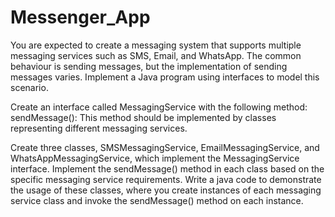 # Messenger_App

You are expected to create a messaging system that supports multiple messaging services such as SMS, Email, and WhatsApp. The common behaviour is sending messages, but the implementation of sending messages varies. Implement a Java program using interfaces to model this scenario.

Create an interface called MessagingService with the following method:
 sendMessage(): This method should be implemented by classes representing different messaging services.

Create three classes, SMSMessagingService, EmailMessagingService, and WhatsAppMessagingService, which implement the MessagingService interface. Implement the sendMessage() method in each class based on the specific messaging service requirements.
Write a java code to demonstrate the usage of these classes, where you create instances of each messaging service class and invoke the sendMessage() method on each instance.
